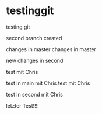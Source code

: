 # testinggit
testing git

second branch created

changes in master
changes in master

new changes in second


test mit Chris





test in main mit Chris
test mit Chris

test in second mit Chris


letzter Test!!!!